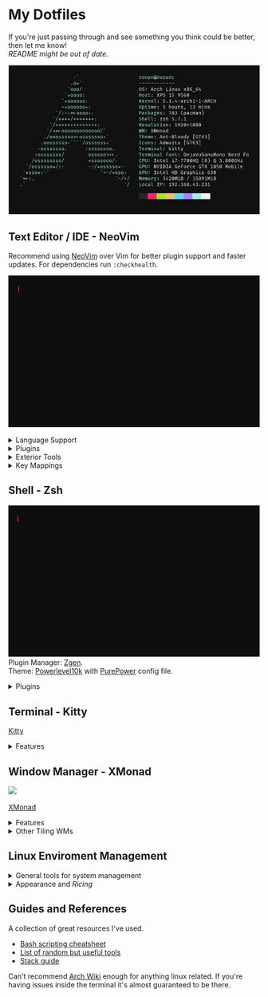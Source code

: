 # My Dotfiles


If you're just passing through and see something you think could be better, then let me know!\
_README might be out of date._

![](.resources/neofetch.jpg)

## Text Editor / IDE - NeoVim

Recommend using [NeoVim](https://neovim.io/) over Vim for better plugin support and faster updates.
For dependencies run `:checkhealth`.

![](.resources/output.gif)

<details><summary>Language Support</summary>
<p>

 - Haskell\*
 - Python
 - JavaScript/TypeScript
 - C/C++\*
 - Java
 - Docker
 - HTML/CSS
 - YAML/JSON
 - LaTex/Markdown

\*_Requires manual install. See language servers below._

</p>
</details>

<details><summary>Plugins</summary>
<p>

Most plugins are loaded after entering insert mode so that startup time is ~100ms

**General**

  - [dein.vim](https://github.com/Shougo/dein.vim)
        Plugin manager for vim which allows for lazy loading.
  - [coc.nvim](https://github.com/neoclide/coc.nvim/)
        Fast and powerful language server client.
  - [git-messenger.vim](https://github.com/rhysd/git-messenger.vim)
        Provides descriptive git history for any line in a file.
  - [NERDCommenter](https://github.com/scrooloose/nerdcommenter)
        Multi-lingual commenting plugin.
  - [FZF](https://github.com/junegunn/fzf.vim)
        Fuzzy file finding to open files from child directories.
  - [vim-sandwich](https://github.com/machakann/vim-sandwich)
        Allows for surrounding text objects with any character.
  - [vim-gitgutter](https://github.com/airblade/vim-gitgutter)
        Shows git status for  each line in gutter (Left side of buffer).
  - [lightline](https://github.com/itchyny/lightline.vim)
        Prettier statusbar.
  - [vim-fugitive](https://github.com/tpope/vim-fugitive)
        Better git integration.
  - [NERDTree](https://github.com/scrooloose/nerdtree)
        Nice directory tree. Recommend using FZF over this generally.

**Haskell Specific**:

  - [haskell-vim](https://github.com/neovimhaskell/haskell-vim)
        Better haskell syntax highlighting.

**Typescript Specific**

  - [typescript-vim](https://github.com/leafgarland/typescript-vim)
        Better typescript syntax highlighting.

**Markdown and LaTex Specific**

  - [vim-easy-align](https://github.com/junegunn/vim-easy-align)
        Auto align markdown tables
  - [vimtex](https://github.com/lervag/vimtex)
        Integrated latex compiler, viewer and other features
  - [Thesauras Query](https://github.com/Ron89/thesaurus_query.vim)
        Built in thesauras
  - [vim-grammarous](https://github.com/rhysd/vim-grammarous)
        Grammar checking (Requires Java to be installed)

<p>
</details>

<details><summary>Exterior Tools</summary>
<p>

- Fast code searching: [The Silver Searcher](https://github.com/ggreer/the_silver_searcher)
- Language Servers: 
  - [Clangd](https://clang.llvm.org/extra/clangd/)
  - [Haskell IDE Engine](https://github.com/haskell/haskell-ide-engine)

</p>
</details>

<details><summary>Key Mappings</summary>
<p>

#### Langage Server Commands

My leader key is set to default "\\" key.

*Prefix*: `<Leader>l` (Lower case L)

| Suffix           | Command                               |
| :----:           | :-----------------------------------  |
| `d`              | Definition (In vertical split)        |
| `D`              | Definition (In current buffer)        |
| `r`              | Rename                                |
| `f`              | Format Document                       |
| `t`              | Type Definition                       |
| `x`              | References                            |
| `a`              | Code Actions Menu                     |
| `k`              | Hover (Loo**k**up)                    |
| `h`              | Hightlight                            |
| `g`              | Diagnostic Info at Cursor             |
| `i`              | Diagnostic List for Document          |

#### Git Commands

*Prefix*: `<Leader>g`

| Suffix           | Command                               |
| :----:           | :----------------------------         |
| `s`              | Status                                |
| `p`              | Push                                  |
| `d`              | Diff                                  |
| `b`              | Browse (Open repo in browser)         |
| `l`              | Blame                                 |
| `m`              | Messenger *NB Does not use `g` prefix*|

  - *NB* Type "cc" in status window to commit changes.

#### FZF Commands

| Suffix           | Command                               |
| :----------:     | :------------------------------------ |
| `<Leader>f`      | Fuzzy File Finder                     |
| `<Leader>ag`     | Fuzzy File Contents Search (Using Ag) |

#### LaTex Commands

*Prefix*: `<Leader>l`

| Suffix           | Command                               |
| :----:           | :------------------------------------ |
| `l`              | Run compile server for LaTex document |
| `v`              | View compiled document                |

#### Misc:

| Suffix           | Command                               |
| :------:         | :-------------------------------      |
| `<Leader>x`      | Open NERDTree                         |
| `Tab`            | Next Completion                       |
| `Ctrl+(h/j/k/l)` | Switch Window in Direction            |
| `<Leader>st`     | Open thesauras for selected word      |
| `<Leader>sg`     | Run grammarous check                  |
| `<Leader>a`      | Align highlighted markdown table      |

_Arrow keys are disabled in normal mode._

</p>
</details>

## Shell - Zsh

![](.resources/zshdemo.gif)
Plugin Manager: [Zgen](https://github.com/tarjoilija/zgen).\
Theme:          [Powerlevel10k](https://github.com/romkatv/powerlevel10k) with [PurePower](https://github.com/romkatv/dotfiles-public/blob/master/.purepower) config file.

<details><summary>Plugins</summary>
<p>

  - [zsh-completions](https://github.com/zsh-users/zsh-completions)
  - [zsh-autosuggestions](https://github.com/zsh-users/zsh-autosuggestions)
  - [zsh-syntax-highlighting](https://github.com/zsh-users/zsh-syntax-highlighting)
  - [autojump](https://github.com/wting/autojump)

</p>
</details>

## Terminal - Kitty 

[Kitty](https://sw.kovidgoyal.net/kitty/)

<details><summary>Features</summary>
<p>

Kitty is highly powerful out of the box. I can't list all of the features these are just some of my favourites.

  - Uses GPU for lower CPU load
  - Buttery smooth performance
  - Support for images
  - Unicode support (even with shortcut to input)
  - Font ligature support (Very nice with Haskell)
  - Works with pywal
  - Keyboard oriented
  - Tab and window support - Replaces Tmux 

</p>
</details>

## Window Manager - XMonad

![](.resources/xmonad.png)

[XMonad](https://xmonad.org/)

<details><summary>Features</summary>
<p>

 - Tiling Window Manager
 - Written and configured in Haskell
 - Powerful/Flexible
 - Lightweight

</p>
</details>

<details><summary>Other Tiling WMs</summary>
<p>

XMonad requires GHC which is large so if you're not writing Haskell anyway maybe check out these

 - [i3](https://i3wm.org/https://i3wm.org/)
 - [awesome](https://awesomewm.org/)

</p>
</details>

## Linux Enviroment Management

<details><summary>General tools for system management</summary>
<p>

The ones listed here are the ones I am currently using.

- Dotfiles Management: [YADM](https://yadm.io/)
- Backlight Control: [light](https://github.com/haikarainen/light)
- Bluetooth Control: [Blueman](https://wiki.archlinux.org/index.php/Blueman#Usage)
- Window Switcher and App Launcher: [rofi](https://github.com/DaveDavenport/rofi)
- Status Bar and System Tray: [polybar](https://archives.haskell.org/projects.haskell.org/xmobar/)
- Temperature Monitoring: [lm-sensors](https://github.com/lm-sensors/lm-sensors)
- Screen Compositor: [compton](https://github.com/chjj/compton)
- Terminal file browser: [vifm](https://vifm.info/)

</p>
</details>

<details><summary>Appearance and <i>Ricing</i></summary>
<p>
 
- Wallpaper Setter & Colorscheme Generator: [pywal](https://github.com/dylanaraps/pywal)
- GTK Themesetter: [lxappearance](http://www.linuxfromscratch.org/blfs/view/svn/lxde/lxappearance.html)
- Terminal Music Visualiser: [CLI Visualiser](https://github.com/dpayne/cli-visualizer)
- Custom Workspace Icons: [Font Awesome](https://fontawesome.com)
- GTK Theme: [Ant-Bloody](https://github.com/EliverLara/Ant-Bloody)

</p>
</details>

## Guides and References

A collection of great resources I've used.

- [Bash scripting cheatsheet](https://devhints.io/bash)
- [List of random but useful tools](https://kkovacs.eu/cool-but-obscure-unix-tools)
- [Stack guide](https://guide.aelve.com/haskell/stack-cookbook-ai0adh03)

Can't recommend [Arch Wiki](https://wiki.archlinux.org/) enough for anything linux related.
If you're having issues inside the terminal it's almost guaranteed to be there.
